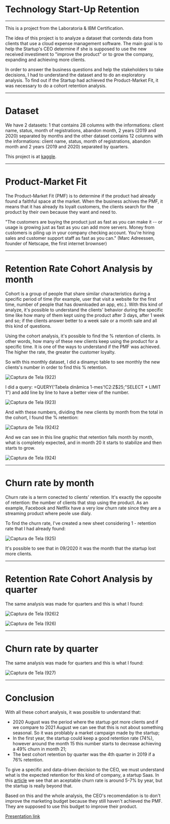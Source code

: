 # Technology Start-Up Retention

***

This is a project from the Laboratoria & IBM Certification.

The idea of this project is to analyze a dataset that contends data from clients that use a cloud expense management software. The main goal is to help the Startup's CEO determine if she is supposed to use the new received investiment to "improve the product" or to grow the company, expanding and achieving more clients. 

In order to answer the business questions and help the stakeholders to take decisions,  I had to understand the dataset and to do an exploratory analysis. To find out if the Startup had achieved the Product-Market Fit, it was necessary to do a cohort retention analysis.

***

# Dataset

We have 2 datasets: 1 that contains 28 columns with the informations: client name, status, month of registrations, abandon month, 2 years (2019 and 2020) separated by months and the other dataset contains 12 columns with the informations: client name, status, month of registrations, abandon month and 2 years (2019 and 2020) separated by quarters.

This project is at <a href="https://www.kaggle.com/datasets/datacertlaboratoria/projeto-2-reteno-de-startup-tecnolgica">kaggle</a>.

***

# Product-Market Fit

The Product-Market Fit (PMF) is to determine if the product had already found a faithful space at the market. When the business achives the PMF, it means that it has already its loyalt customers, the clients search for the product by their own because they want and need to.

"The customers are buying the product just as fast as you can make it -- or usage is growing just as fast as you can add more servers. Money from customers is piling up in your company checking account. You're hiring sales and customer support staff as fast as you can." 
(Marc Adreessen, founder of Netscape, the first internet brownser)

***

# Retention Rate Cohort Analysis by month

Cohort is a group of people that share similar characteristics during a specific period of time (for example, user that visit a website for the first time, number of people that has downloaded an app, etc.). With this kind of analyze, it's possible to understand the clients' behavior during the specific time like how many of them kept using the product after 3 days, after 1 week and so; if the clients answer better to a week sale or a month sale and all this kind of questions.

Using the cohort analysis, it's possible to find the % retention of clients. In other words, how many of these new clients keep using the product for a specific time. It is one of the ways to understand if the PMF was achieved. The higher the rate, the greater the customer loyalty.

So with this monthly dataset, I did a dinamyc table to see monthly the new clients's number in order to find this % retention.

![Captura de Tela (922)](https://user-images.githubusercontent.com/106877571/177203717-ad0bb299-9260-4a90-a5e2-20a2d96971c7.png)

I did a query: =QUERY('Tabela dinâmica 1-mes'!C2:Z$25;"SELECT * LIMIT 1") and add line by line to have a better view of the number.

![Captura de Tela (923)](https://user-images.githubusercontent.com/106877571/177204410-eecda666-2f27-43bf-ab0f-2dffa7aaa741.png)

And with these numbers, dividing the new clients by month from the total in the cohort, I found the % retention:

![Captura de Tela (924)2](https://user-images.githubusercontent.com/106877571/177204658-bfd346b3-0ed6-48a4-9c75-c7393507cc6d.png)

And we can see in this line graphic that retention falls month by month, what is completely expected, and in month 20 it starts to stabilize and then starts to grow. 

![Captura de Tela (924)](https://user-images.githubusercontent.com/106877571/177204703-c88c893a-1f13-4f28-a1ac-6762561bcc9e.png)

***

# Churn rate by month

Churn rate is a term conected to clients' retention. It's exactly the opposite of retention: the number of clients that stop using the product. As an example, Facebook and Netflix have a very low churn rate since they are a streaming product where peole use dialy.

To find the churn rate, I've created a new sheet considering 1 - retention rate that I had already found:

![Captura de Tela (925)](https://user-images.githubusercontent.com/106877571/177205951-622fe7fb-450d-401c-9437-2b418bb395c2.png)

It's possible to see that in 09/2020 it was the month that the startup lost more clients.

***

# Retention Rate Cohort Analysis by quarter

The same analysis was made for quarters and this is what I found:

![Captura de Tela (926)2](https://user-images.githubusercontent.com/106877571/177206156-97d38635-b4a1-45bd-89ce-671f21aef984.png)

![Captura de Tela (926)](https://user-images.githubusercontent.com/106877571/177206181-5d0b8e91-9fb0-4315-ada6-2bc64f009f81.png)

***

# Churn rate by quarter

The same analysis was made for quarters and this is what I found:

![Captura de Tela (927)](https://user-images.githubusercontent.com/106877571/177206381-915ae536-20bd-4e9c-b1da-040b7df60a6c.png)

***

# Conclusion

With all these cohort analysis, it was possible to understand that:
  - 2020 August was the period where the startup got more clients and if we compare to 2021 August we can see that this is not about something seasonal. So it was problably a market campaign made by the startup;
  - In the first year, the startup could keep a good retention rate (74%), however around the month 15 this number starts to decrease achieving a 49% churn in month 21;
  - The best cohort retention by quarter was the 4th quarter in 2019 if a 76% retention.
  
To give a specific and data-driven decision to the CEO, we must understand what is the expected retention for this kind of company, a startup Saas. In this <a href="https://sixteenventures.com/saas-churn-rate">article</a> we see that an aceptable churn rate is around 5-7% by year, but the startup is really beyond that.

Based on this and the whole analysis, the CEO's recomendation is to don't improve the marketing budget because they still haven't achieved the PMF. They are supposed to use this budget to improve their product.

<a href="https://docs.google.com/spreadsheets/d/1nhep1Y2B5Q1BZo1Bnfg4xvkraRzmRU-pzn2DZhkNzRI/edit?usp=sharing">Presentation link</a>
